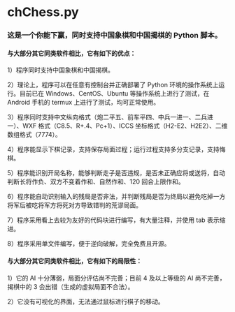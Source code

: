# chChess.py

### 这是一个你能下赢，同时支持中国象棋和中国揭棋的 Python 脚本。

#### 与大部分其它同类软件相比，它有如下的优点：

1）程序同时支持中国象棋和中国揭棋。

2）理论上，程序可以在任意有控制台并正确部署了 Python 环境的操作系统上运行。目前已在 Windows、CentOS、Ubuntu 等操作系统上进行了测试，在 Android 手机的 termux 上进行了测试，均可正常使用。

3）程序同时支持中文纵向格式（炮二平五、前车平四、中兵一进一、二兵进一）、WXF 格式（C8.5、R+.4、Pc+1）、ICCS 坐标格式（H2-E2、H2E2）、二维数组格式（7774）。

4）程序能显示下棋记录，支持保存局面过程；运行过程支持多分支记录，支持悔棋。

5）程序能识别开局名称，能够判断走子是否违规，是否未正确应将或送将，自动判断长将作负、双方不变着作和、自然作和、120 回合上限作和。

6）程序能自动识别输入的残局是否非法，并判断残局是否为终局以避免吃掉一方将军后被吃将军方将死对方导致错判的荒谬局面。

7）程序采用看上去较为友好的代码块进行编写，有大量注释，并使用 tab 表示缩进。

8）程序采用单文件编写，便于逆向破解，完全免费且开源。

#### 与大部分其它同类软件相比，它有如下的局限性：

1）它的 AI 十分薄弱，局面分评估尚不完善；目前 4 及以上等级的 AI 尚不完善，揭棋中的 3 会出错（生成的虚拟局面不合法）。

2）它没有可视化的界面，无法通过鼠标进行棋子的移动。

